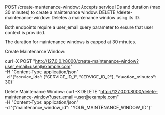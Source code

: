 POST /create-maintenance-window: Accepts service IDs and duration (max 30 minutes) to create a maintenance window.
DELETE /delete-maintenance-window: Deletes a maintenance window using its ID.


Both endpoints require a user_email query parameter to ensure that user context is provided.

The duration for maintenance windows is capped at 30 minutes.

Create Maintenance Window:

curl -X POST "http://127.0.0.1:8000/create-maintenance-window?user_email=user@example.com" \
-H "Content-Type: application/json" \
-d '{"service_ids": ["SERVICE_ID_1", "SERVICE_ID_2"], "duration_minutes": 30}'

Delete Maintenance Window:
curl -X DELETE "http://127.0.0.1:8000/delete-maintenance-window?user_email=user@example.com" \
-H "Content-Type: application/json" \
-d '{"maintenance_window_id": "YOUR_MAINTENANCE_WINDOW_ID"}'


